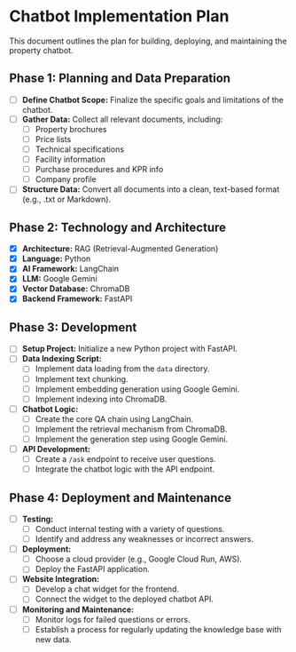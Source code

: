 # Chatbot Implementation Plan

This document outlines the plan for building, deploying, and maintaining the property chatbot.

## Phase 1: Planning and Data Preparation

- [ ] **Define Chatbot Scope:** Finalize the specific goals and limitations of the chatbot.
- [ ] **Gather Data:** Collect all relevant documents, including:
    - [ ] Property brochures
    - [ ] Price lists
    - [ ] Technical specifications
    - [ ] Facility information
    - [ ] Purchase procedures and KPR info
    - [ ] Company profile
- [ ] **Structure Data:** Convert all documents into a clean, text-based format (e.g., .txt or Markdown).

## Phase 2: Technology and Architecture

- [x] **Architecture:** RAG (Retrieval-Augmented Generation)
- [x] **Language:** Python
- [x] **AI Framework:** LangChain
- [x] **LLM:** Google Gemini
- [x] **Vector Database:** ChromaDB
- [x] **Backend Framework:** FastAPI

## Phase 3: Development

- [ ] **Setup Project:** Initialize a new Python project with FastAPI.
- [ ] **Data Indexing Script:**
    - [ ] Implement data loading from the `data` directory.
    - [ ] Implement text chunking.
    - [ ] Implement embedding generation using Google Gemini.
    - [ ] Implement indexing into ChromaDB.
- [ ] **Chatbot Logic:**
    - [ ] Create the core QA chain using LangChain.
    - [ ] Implement the retrieval mechanism from ChromaDB.
    - [ ] Implement the generation step using Google Gemini.
- [ ] **API Development:**
    - [ ] Create a `/ask` endpoint to receive user questions.
    - [ ] Integrate the chatbot logic with the API endpoint.

## Phase 4: Deployment and Maintenance

- [ ] **Testing:**
    - [ ] Conduct internal testing with a variety of questions.
    - [ ] Identify and address any weaknesses or incorrect answers.
- [ ] **Deployment:**
    - [ ] Choose a cloud provider (e.g., Google Cloud Run, AWS).
    - [ ] Deploy the FastAPI application.
- [ ] **Website Integration:**
    - [ ] Develop a chat widget for the frontend.
    - [ ] Connect the widget to the deployed chatbot API.
- [ ] **Monitoring and Maintenance:**
    - [ ] Monitor logs for failed questions or errors.
    - [ ] Establish a process for regularly updating the knowledge base with new data.